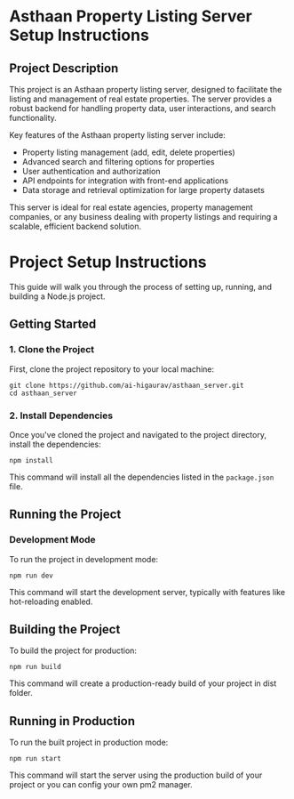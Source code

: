 # Asthaan Property Listing Server Setup Instructions

## Project Description

This project is an Asthaan property listing server, designed to facilitate the listing and management of real estate properties. The server provides a robust backend for handling property data, user interactions, and search functionality.

Key features of the Asthaan property listing server include:
- Property listing management (add, edit, delete properties)
- Advanced search and filtering options for properties
- User authentication and authorization
- API endpoints for integration with front-end applications
- Data storage and retrieval optimization for large property datasets

This server is ideal for real estate agencies, property management companies, or any business dealing with property listings and requiring a scalable, efficient backend solution.

# Project Setup Instructions

This guide will walk you through the process of setting up, running, and building a Node.js project.

## Getting Started

### 1. Clone the Project

First, clone the project repository to your local machine:

```
git clone https://github.com/ai-higaurav/asthaan_server.git
cd asthaan_server
```


### 2. Install Dependencies

Once you've cloned the project and navigated to the project directory, install the dependencies:

```
npm install
```

This command will install all the dependencies listed in the `package.json` file.

## Running the Project

### Development Mode

To run the project in development mode:

```
npm run dev
```

This command will start the development server, typically with features like hot-reloading enabled.

## Building the Project

To build the project for production:

```
npm run build
```

This command will create a production-ready build of your project in dist folder.

## Running in Production

To run the built project in production mode:

```
npm run start
```

This command will start the server using the production build of your project or you can config your own pm2 manager.

